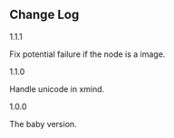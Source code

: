 Change Log
----------
1.1.1

Fix potential failure if the node is a image.

1.1.0

Handle unicode in xmind.

1.0.0

The baby version.